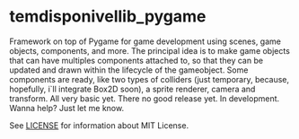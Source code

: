 # temdisponivellib_pygame

Framework on top of Pygame for game development using scenes, game objects, components, and more.
The principal idea is to make game objects that can have multiples components attached to, so that they can be updated and drawn within the lifecycle of the gameobject.
Some components are ready, like two types of colliders (just temporary, because, hopefully, i`ll integrate Box2D soon), a sprite renderer, camera and transform. All very basic yet.
There no good release yet. In development.
Wanna help? Just let me know.

See <a href=https://github.com/temdisponivel/serialcommunicator/blob/master/LICENSE>LICENSE</a> for information about MIT License.
